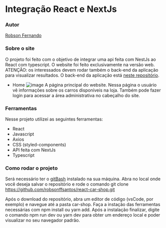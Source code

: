 # Integração React e NextJs

### Autor
[Robson Fernando](https://www.linkedin.com/in/robsonffdossantos/)

### Sobre o site
O projeto foi feito com o objetivo de integrar uma api feita com NestJs ao React com typescript. O website foi feito exclusivamente na versão web.
ATENÇÃO: os interessados devem rodar também o back-end da aplicação para visualizar resultados. O back-end da aplicação está [neste repositório](https://github.com/robsonffsantos/nest-car-shop).

* Home
![image](https://user-images.githubusercontent.com/86332847/199666287-c8512a9a-6cad-45fd-9236-5c7db74e0686.png)
A página principal do website. Nessa página o usuário vê informações sobre os carros disponíveis na loja. Também pode fazer login para acessar a área administrativa no cabeçalho do site.

### Ferramentas
Nesse projeto utilizei as seguintes ferramentas:

* React
* Javascript
* Axios
* CSS (styled-components)
* API feita com NextJs
* Typescript

### Como rodar o projeto
Será necessário ter o [gitBash](https://git-scm.com/downloads) instalado na sua máquina. Abra no local onde você deseja salvar o repositório e rode o comando git clone https://github.com/robsonffsantos/react-car-shop.git

Após o download do repositório, abra um editor de código (vsCode, por exemplo) e navegue até a pasta car-shop. Faça a instação das ferramentas necessárias com npm install ou yarn add. Após a instalação finalizar, digite o comando npm run dev ou yarn dev para obter um endereço local e poder visualizar no seu navegador padrão.
